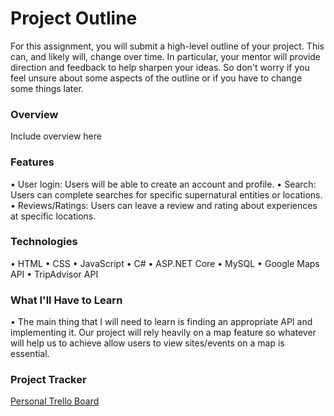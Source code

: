 # Project Outline
For this assignment, you will submit a high-level outline of your project. This can, and likely will, change over time. In particular, your mentor will provide direction and feedback to help sharpen your ideas. So don't worry if you feel unsure about some aspects of the outline or if you have to change some things later.

### Overview
Include overview here

### Features
• User login: Users will be able to create an account and profile.
• Search: Users can complete searches for specific supernatural entities or locations.
• Reviews/Ratings: Users can leave a review and rating about experiences at specific locations.

### Technologies
• HTML
• CSS
• JavaScript
• C#
• ASP.NET Core
• MySQL
• Google Maps API
• TripAdvisor API

### What I'll Have to Learn
• The main thing that I will need to learn is finding an appropriate API and implementing it. Our project will rely heavily on a map feature so whatever will help us to achieve allow users to view sites/events on a map is essential.

### Project Tracker
[Personal Trello Board](https://trello.com/b/G6dCQuCR/liftoff-get-weird-app)
